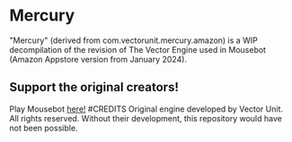 # Mercury
"Mercury" (derived from com.vectorunit.mercury.amazon) is a WIP decompilation of the revision of The Vector Engine used in Mousebot (Amazon Appstore version from January 2024).
## Support the original creators!
Play Mousebot [here!](https://www.amazon.com/Vector-Unit-Inc-MouseBot/dp/B06WWDYM5R)
#CREDITS
Original engine developed by Vector Unit. All rights reserved.
Without their development, this repository would have not been possible.
